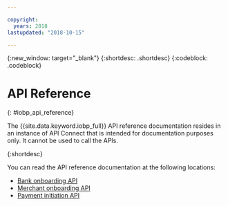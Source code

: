 ```yaml
---

copyright:
  years: 2018
lastupdated: "2018-10-15"

---
```


<!-- Common attributes used in the template are defined as follows: -->
{:new_window: target="_blank"}
{:shortdesc: .shortdesc}
{:codeblock: .codeblock}

# API Reference
{: #iobp_api_reference}

The {{site.data.keyword.iobp_full}} API reference documentation resides in an instance of API Connect that is intended for documentation purposes only.  It cannot be used to call the APIs. 

{:shortdesc}

You can read the API reference documentation at the following locations:
* [Bank onboarding API](https://documentation-ibmopenbanking-doc.developer.us.apiconnect.ibmcloud.com/node/101)
* [Merchant onboarding API](https://documentation-ibmopenbanking-doc.developer.us.apiconnect.ibmcloud.com/node/102)
* [Payment initiation API](https://documentation-ibmopenbanking-doc.developer.us.apiconnect.ibmcloud.com/node/103)
